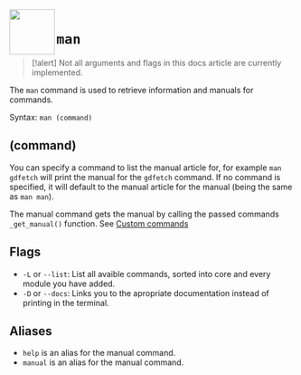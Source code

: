 <a href="https://github.com/Kubulambula/Godot-GDShell">
  <img src="https://github.com/Kubulambula/Godot-GDShell/blob/main/addons/gdshell/docs/assets/logo.png" align="left" width="80" height="80">
</a>

# `man`

> [!alert]
> Not all arguments and flags in this docs article are currently implemented. 

The `man` command is used to retrieve information and manuals for commands. 

Syntax: ``man (command)``

## (command)

You can specify a command to list the manual article for, for example `man gdfetch` will print the manual for the `gdfetch` command. If no command is specified, it will default to the manual article for the manual (being the same as `man man`). 

The manual command gets the manual by calling the passed commands `_get_manual()` function. See [Custom commands](custom_commands.md#command-manual)

## Flags

- `-L` or `--list`: List all avaible commands, sorted into core and every module you have added. 
- `-D` or `--docs`: Links you to the apropriate documentation instead of printing in the terminal. 

## Aliases

- `help` is an alias for the manual command.
- `manual` is an alias for the manual command.
